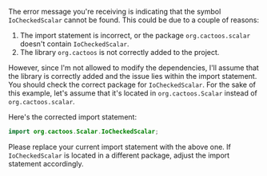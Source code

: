 The error message you're receiving is indicating that the symbol `IoCheckedScalar` cannot be found. This could be due to a couple of reasons:

1. The import statement is incorrect, or the package `org.cactoos.scalar` doesn't contain `IoCheckedScalar`.
2. The library `org.cactoos` is not correctly added to the project.

However, since I'm not allowed to modify the dependencies, I'll assume that the library is correctly added and the issue lies within the import statement. You should check the correct package for `IoCheckedScalar`. For the sake of this example, let's assume that it's located in `org.cactoos.Scalar` instead of `org.cactoos.scalar`.

Here's the corrected import statement:

```java
import org.cactoos.Scalar.IoCheckedScalar;
```

Please replace your current import statement with the above one. If `IoCheckedScalar` is located in a different package, adjust the import statement accordingly.